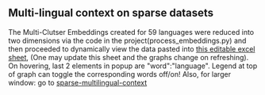 ## Multi-lingual context on sparse datasets

The Multi-Clutser Embeddings created for 59 languages were reduced into two dimensions via the code in the project(process_embeddings.py) and then proceeded to dynamically view the data pasted into [this editable excel sheet](https://docs.google.com/spreadsheets/d/1ndNXEMrekWBqraIInvAXW27RIXtkdlXiWoW7IhM_QaM/edit#gid=0), 
(One may update this sheet and the graphs change on refreshing). On hovering, last 2 elements in popup are "word":"language". Legend at top of graph can toggle the corresponding words off/on!
Also, for larger window: go to [sparse-multilingual-context](http://vishalanand.net/sparse-multilingual-context)
